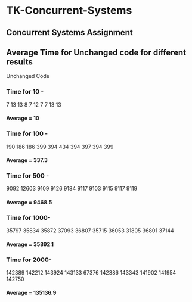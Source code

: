 # TK-Concurrent-Systems
## Concurrent Systems Assignment

## Average Time for Unchanged code for different results
Unchanged Code

### Time for 10 - 
7
13
13
8
7
12
7
7
13
13

#### Average = 10 


### Time for 100 - 
190
186
186
399
394
434
394
397
394
399

#### Average = 337.3


### Time for 500 - 
9092
12603
9109
9126
9184
9117
9103
9115
9117
9119

#### Average = 9468.5


### Time for 1000-
35797
35834
35872
37093
36807
35715
36053
31805
36801
37144

#### Average = 35892.1

### Time for 2000-
142389
142212
143924
143133
67376
142386
143343
141902
141954
142750

#### Average = 135136.9
